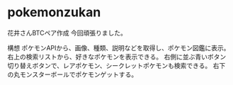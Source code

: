 # pokemonzukan
花井さんBTCペア作成
今回頑張りました。

構想
ポケモンAPIから、画像、種類、説明などを取得し、ポケモン図鑑に表示。
右上の検索リストから、好きなポケモンを表示できる。
右側に並ぶ青いボタン切り替えボタンで、レアポケモン、シークレットポケモンも検索できる。
右下の丸モンスターボールでポケモンゲットする。




